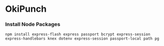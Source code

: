 # OkiPunch

### Install Node Packages

`npm install express-flash express passport bcrypt express-session express-handlebars knex dotenv express-session passport-local path pg`
